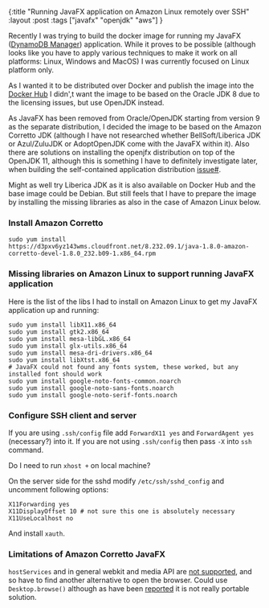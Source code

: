{:title "Running JavaFX application on Amazon Linux remotely over SSH"
:layout :post
:tags ["javafx" "openjdk" "aws"]
}

Recently I was trying to build the docker image for running my JavaFX ([DynamoDB Manager](https://github.com/zshamrock/dynoman)) application. While it proves to be possible (although looks like you have to apply various techniques to make it work on all platforms: Linux, Windows and MacOS) I was currently focused on Linux platform only.

As I wanted it to be distributed over Docker and publish the image into the [Docker Hub](https://hub.docker.com/) I didn',t want the image to be based on the Oracle JDK 8 due to the licensing issues, but use OpenJDK instead.

As JavaFX has been removed from Oracle/OpenJDK starting from version 9 as the separate distribution, I decided the image to be based on the Amazon Corretto JDK (although I have not researched whether BellSoft/Liberica JDK or Azul/ZuluJDK or AdoptOpenJDK come with the JavaFX within it). Also there are solutions on installing the openjfx distribution on top of the OpenJDK 11, although this is something I have to definitely investigate later, when building the self-contained application distribution [issue#]().

Might as well try Liberica JDK as it is also available on Docker Hub and the base image could be Debian. But still feels that I have to prepare the image by installing the missing libraries as also in the case of Amazon Linux below.

### Install Amazon Corretto

```
sudo yum install https://d3pxv6yz143wms.cloudfront.net/8.232.09.1/java-1.8.0-amazon-corretto-devel-1.8.0_232.b09-1.x86_64.rpm
```

### Missing libraries on Amazon Linux to support running JavaFX application

Here is the list of the libs I had to install on Amazon Linux to get my JavaFX application up and running:

```
sudo yum install libX11.x86_64 
sudo yum install gtk2.x86_64 
sudo yum install mesa-libGL.x86_64
sudo yum install glx-utils.x86_64 
sudo yum install mesa-dri-drivers.x86_64 
sudo yum install libXtst.x86_64
# JavaFX could not found any fonts system, these worked, but any installed font should work
sudo yum install google-noto-fonts-common.noarch 
sudo yum install google-noto-sans-fonts.noarch 
sudo yum install google-noto-serif-fonts.noarch 
```

### Configure SSH client and server

If you are using `.ssh/config` file add `ForwardX11 yes` and `ForwardAgent yes` (necessary?) into it. If you are not using `.ssh/config` then pass `-X` into `ssh` command.

Do I need to run `xhost +` on local machine?

On the server side for the sshd modify `/etc/ssh/sshd_config` and uncomment following options:

```
X11Forwarding yes
X11DisplayOffset 10 # not sure this one is absolutely necessary
X11UseLocalhost no
```

And install `xauth`.

### Limitations of Amazon Corretto JavaFX

`hostServices` and in general webkit and media API are [not supported](https://github.com/corretto/corretto-8/issues/26), and so have to find another alternative to open the browser. Could use `Desktop.browse()` although as have been [reported](https://stackoverflow.com/questions/18004150/desktop-api-is-not-supported-on-the-current-platform) it is not really portable solution.

